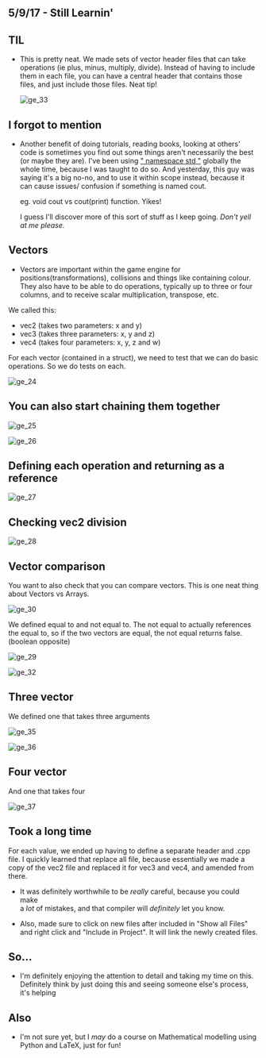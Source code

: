 ## 5/9/17 - Still Learnin'

## TIL

- This is pretty neat. 
  We made sets of vector header files that can take operations (ie plus, minus, multiply, divide).
  Instead of having to include them in each file, you can have a central header that contains those files,
  and just include those files. 
  Neat tip!
  
  ![ge_33](/images/ge_33.png)
  
## I forgot to mention

- Another benefit of doing tutorials, reading books, looking at others' code is sometimes
  you find out some things aren't necessarily the best (or maybe they are).
  I've been using [" namespace std "](http://www.cplusplus.com/forum/beginner/60663/) globally the whole time, because I was taught to do so.
  And yesterday, this guy was saying it's a big no-no, and to use it within scope instead,
  because it can cause issues/ confusion if something is named cout.
  
  eg. void cout vs cout(print) function. Yikes!
  
  I guess I'll discover more of this sort of stuff as I keep going. *Don't yell at me please.*
  
  
## Vectors

- Vectors are important within the game engine for positions(transformations),
  collisions and things like containing colour. 
  They also have to be able to do operations, typically up to three or four columns,
  and to receive scalar multiplication, transpose, etc.
  
  
We called this:
- vec2 (takes two parameters: x and y)
- vec3 (takes three parameters: x, y and z)
- vec4 (takes four parameters: x, y, z and w)

For each vector (contained in a struct), we need to test that we can do basic operations.
So we do tests on each.

![ge_24](/images/ge_24.png)

## You can also start chaining them together

![ge_25](/images/ge_25.png)
 
![ge_26](/images/ge_26.png)

## Defining each operation and returning as a reference
![ge_27](/images/ge_27.png)

## Checking vec2 division

![ge_28](/images/ge_28.png)
  
## Vector comparison

You want to also check that you can compare vectors. 
This is one neat thing about Vectors vs Arrays.

![ge_30](/images/ge_30.png)

We defined equal to and not equal to.
The not equal to actually references the equal to,
so if the two vectors are equal, the not equal returns false.
(boolean opposite)

![ge_29](/images/ge_29.png)

![ge_32](/images/ge_32.png)

## Three vector 

We defined one that takes three arguments

![ge_35](/images/ge_35.png)

![ge_36](/images/ge_36.png)  
  
## Four vector

And one that takes four

![ge_37](/images/ge_37.png)

## Took a long time

For each value, we ended up having to define a separate header and .cpp file.
I quickly learned that replace all file, because essentially we made a copy
of the vec2 file and replaced it for vec3 and vec4, and amended from there.

- It was definitely worthwhile to be *really* careful, because you could make  
  a *lot* of mistakes, and that compiler will *definitely* let you know. 
  
- Also, made sure to click on new files after included in "Show all Files"
  and right click and "Include in Project". It will link the newly created files.
  
## So...

- I'm definitely enjoying the attention to detail and taking my time on this. 
  Definitely think by just doing this and seeing someone else's process, it's helping
  
## Also

- I'm not sure yet, but I *may* do a course on Mathematical modelling using Python and LaTeX, just for fun!


  
